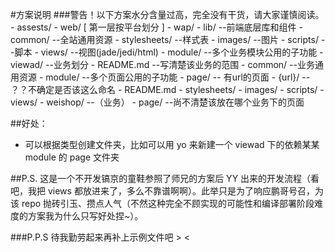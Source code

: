 #方案说明
###警告！以下方案水分含量过高，完全没有干货，请大家谨慎阅读。
	- assests/
		- web/   [ 第一层按平台划分 ]
		- wap/ 
			- lib/   --前端底层库和组件
			- common/  --全站通用资源
				- stylesheets/  --样式表
				- images/  --图片
				- scripts/  --脚本
				- views/   --视图(jade/jedi/html)
            - module/  --多个业务模块公用的子功能
			- viewad/  --业务划分
				- README.md  --写清楚该业务的范围
				- common/  --业务通用资源
				- module/  --多个页面公用的子功能
				- page/ -- 有url的页面
					- {url}/  -- ？？不确定是否该这么命名
						- README.md
						- stylesheets/
						- images/
						- scripts/
						- views/ 
			- weishop/  --（业务）
			- page/ --尚不清楚该放在哪个业务下的页面

##好处：
- 可以根据类型创建文件夹，比如可以用 yo 来新建一个 viewad 下的依赖某某 module 的 page 文件夹

##P.S.
这是一个不开发镐京的童鞋参照了师兄的方案后 YY 出来的开发流程（看吧，我把 views 都放进来了，多么不靠谱啊啊）。此举只是为了响应鹏哥号召，为该 repo 抛砖引玉、攒点人气（不然这种完全不顾实现的可能性和编译部署阶段难度的方案我为什么只写好处捏~）。

###P.P.S
待我勤劳起来再补上示例文件吧 > <
